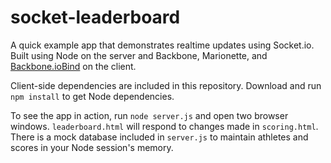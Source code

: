 # socket-leaderboard

A quick example app that demonstrates realtime updates using Socket.io. Built using Node on the server and Backbone, Marionette, and [Backbone.ioBind](https://github.com/noveogroup/backbone.iobind) on the client.

Client-side dependencies are included in this repository. Download and run `npm install` to get Node dependencies.

To see the app in action, run `node server.js` and open two browser windows. `leaderboard.html` will respond to changes made in `scoring.html`. There is a mock database included in `server.js` to maintain athletes and scores in your Node session's memory.